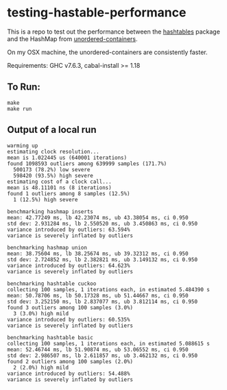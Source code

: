testing-hastable-performance
============================

This is a repo to test out the performance between the [hashtables](https://hackage.haskell.org/package/hashtables) package and the HashMap from [unordered-containers](http://hackage.haskell.org/package/unordered-containers).

On my OSX machine, the unordered-containers are consistently faster.

Requirements: GHC v7.6.3, cabal-install >= 1.18

## To Run: ##

    make
    make run


## Output of a local run ##

    warming up
    estimating clock resolution...
    mean is 1.022445 us (640001 iterations)
    found 1098593 outliers among 639999 samples (171.7%)
      500173 (78.2%) low severe
      598420 (93.5%) high severe
    estimating cost of a clock call...
    mean is 48.11101 ns (8 iterations)
    found 1 outliers among 8 samples (12.5%)
      1 (12.5%) high severe

    benchmarking hashmap inserts
    mean: 42.77249 ms, lb 42.23074 ms, ub 43.38054 ms, ci 0.950
    std dev: 2.931284 ms, lb 2.550520 ms, ub 3.450863 ms, ci 0.950
    variance introduced by outliers: 63.594%
    variance is severely inflated by outliers

    benchmarking hashmap union
    mean: 38.75604 ms, lb 38.25674 ms, ub 39.32312 ms, ci 0.950
    std dev: 2.724852 ms, lb 2.382821 ms, ub 3.149132 ms, ci 0.950
    variance introduced by outliers: 64.623%
    variance is severely inflated by outliers

    benchmarking hashtable cuckoo
    collecting 100 samples, 1 iterations each, in estimated 5.484390 s
    mean: 50.78706 ms, lb 50.17328 ms, ub 51.44667 ms, ci 0.950
    std dev: 3.252150 ms, lb 2.837077 ms, ub 3.812114 ms, ci 0.950
    found 3 outliers among 100 samples (3.0%)
      3 (3.0%) high mild
    variance introduced by outliers: 60.535%
    variance is severely inflated by outliers

    benchmarking hashtable basic
    collecting 100 samples, 1 iterations each, in estimated 5.088615 s
    mean: 52.46744 ms, lb 51.90874 ms, ub 53.06552 ms, ci 0.950
    std dev: 2.986507 ms, lb 2.611857 ms, ub 3.462132 ms, ci 0.950
    found 2 outliers among 100 samples (2.0%)
      2 (2.0%) high mild
    variance introduced by outliers: 54.488%
    variance is severely inflated by outliers


